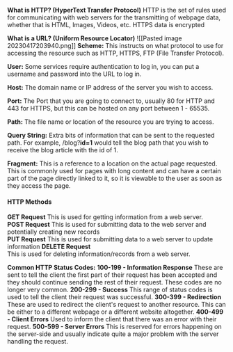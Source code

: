**What is HTTP? (HyperText Transfer Protocol)**
HTTP is the set of rules used for communicating with web servers for the transmitting of webpage data, whether that is HTML, Images, Videos, etc. HTTPS data is encrypted

**What is a URL? (Uniform Resource Locator)**
![[Pasted image 20230417203940.png]]
**Scheme:** This instructs on what protocol to use for accessing the resource such as HTTP, HTTPS, FTP (File Transfer Protocol).  

**User:** Some services require authentication to log in, you can put a username and password into the URL to log in.  

**Host:** The domain name or IP address of the server you wish to access.  

**Port:** The Port that you are going to connect to, usually 80 for HTTP and 443 for HTTPS, but this can be hosted on any port between 1 - 65535.  

**Path:** The file name or location of the resource you are trying to access.  

**Query String:** Extra bits of information that can be sent to the requested path. For example, /blog?**id=1** would tell the blog path that you wish to receive the blog article with the id of 1.  

**Fragment:** This is a reference to a location on the actual page requested. This is commonly used for pages with long content and can have a certain part of the page directly linked to it, so it is viewable to the user as soon as they access the page.

#### HTTP Methods
**GET Request**
This is used for getting information from a web server.  
**POST Request**
This is used for submitting data to the web server and potentially creating new records  
**PUT Request**
This is used for submitting data to a web server to update information
**DELETE Request**  
This is used for deleting information/records from a web server.

**Common HTTP Status Codes:**
**100-199 - Information Response**
These are sent to tell the client the first part of their request has been accepted and they should continue sending the rest of their request. These codes are no longer very common.
**200-299 - Success**
This range of status codes is used to tell the client their request was successful.
**300-399 - Redirection**
These are used to redirect the client's request to another resource. This can be either to a different webpage or a different website altogether.
**400-499 - Client Errors**
Used to inform the client that there was an error with their request.
**500-599 - Server Errors**
This is reserved for errors happening on the server-side and usually indicate quite a major problem with the server handling the request.